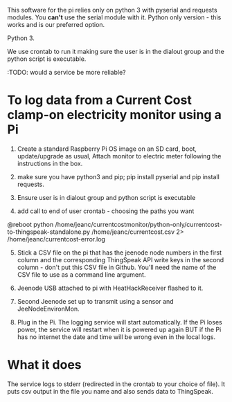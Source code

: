 This software for the pi relies only on python 3 with pyserial and requests modules.  You **can't** use the serial module with it.  Python only version - this works and is our preferred option.

Python 3.

We use crontab to run it making sure the user is in the dialout group and the python script is executable.

:TODO: would a service be more reliable?

# To log data from a Current Cost clamp-on electricity monitor using a Pi


1. Create a standard Raspberry Pi OS image on an SD card, boot,
update/upgrade as usual, Attach monitor to electric meter following
the instructions in the box.

2. make sure you have python3 and pip; pip install pyserial and pip install requests.

3.  Ensure user is in dialout group and python script is executable

4. add call to end of user crontab  - choosing the paths you want

@reboot python /home/jeanc/currentcostmonitor/python-only/currentcost-to-thingspeak-standalone.py /home/jeanc/currentcost.csv 2> /home/jeanc/currentcost-error.log

5. Stick a CSV file on the pi that has the jeenode node numbers in the first column and the corresponding ThingSpeak API write keys in the second column - don't put this CSV file in Github.  You'll need the name of the CSV file to use as a command line argument.

6. Jeenode USB attached to pi with HeatHackReceiver flashed to it.

7.  Second Jeenode set up to transmit using a sensor and JeeNodeEnvironMon.

8. Plug in the Pi.  The logging service will start automatically. If
the Pi loses power, the service will restart when it is powered up
again BUT if the Pi has no internet the date and time will be wrong even in the local logs.

# What it does

The service logs to stderr (redirected in the crontab to your choice of file).
It puts csv output in the file you name and also sends data to ThingSpeak.


